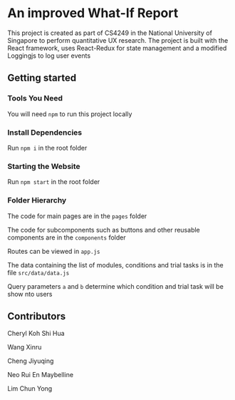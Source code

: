 # An improved What-If Report

This project is created as part of CS4249 in the National University of Singapore to perform quantitative UX research.
The project is built with the React framework, uses React-Redux for state management and a modified Loggingjs to log user events

## Getting started

### Tools You Need

You will need `npm` to run this project locally

### Install Dependencies

Run `npm i` in the root folder

### Starting the Website

Run `npm start` in the root folder

### Folder Hierarchy

The code for main pages are in the `pages` folder

The code for subcomponents such as buttons and other reusable components are in the `components` folder

Routes can be viewed in `app.js`

The data containing the list of modules, conditions and trial tasks is in the file `src/data/data.js`

Query parameters `a` and `b` determine which condition and trial task will be show nto users

## Contributors

Cheryl Koh Shi Hua

Wang Xinru

Cheng Jiyuqing

Neo Rui En Maybelline

Lim Chun Yong

